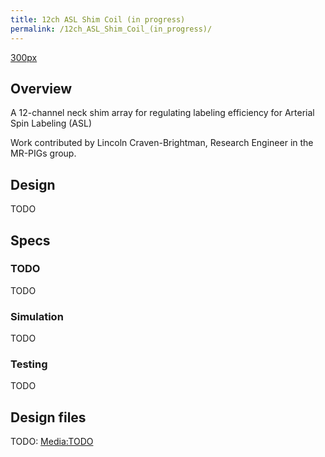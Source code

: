 ```yaml
---
title: 12ch ASL Shim Coil (in progress)
permalink: /12ch_ASL_Shim_Coil_(in_progress)/
---
```


<a href="/File:asl_coil_picture.jpg" class="wikilink"
title="300px">300px</a>

## Overview

A 12-channel neck shim array for regulating labeling efficiency for
Arterial Spin Labeling (ASL)

Work contributed by Lincoln Craven-Brightman, Research Engineer in the
MR-PIGs group.

## Design

TODO

## Specs

### TODO

TODO

### Simulation

TODO

### Testing

TODO

## Design files

TODO:
<a href="/Media:TODO" class="wikilink" title="Media:TODO">Media:TODO</a>